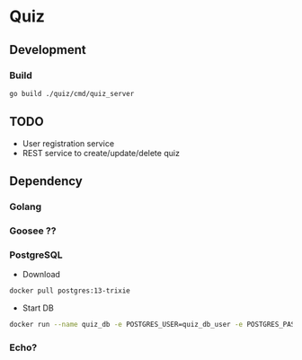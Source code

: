 # Quiz

## Development

### Build

```sh
go build ./quiz/cmd/quiz_server
```

## TODO

* User registration service
* REST service to create/update/delete quiz

## Dependency

### Golang

### Goosee ??

### PostgreSQL

* Download

```sh
docker pull postgres:13-trixie
```

* Start DB

```sh
docker run --name quiz_db -e POSTGRES_USER=quiz_db_user -e POSTGRES_PASSWORD=mysecretpassword -e POSTGRES_DB=quiz_db -p 5432:5432 -d postgres
```

### Echo?
